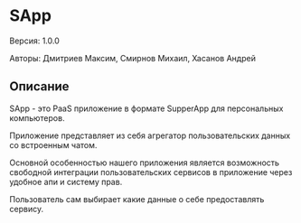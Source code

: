# SApp

Версия: 1.0.0

Авторы: Дмитриев Максим, Смирнов Михаил, Хасанов Андрей

## Описание

SApp - это PaaS приложение в формате SupperApp
для персональных компьютеров.

Приложение представляет из себя агрегатор 
пользовательских данных со встроенным чатом.

Основной особенностью нашего приложения является 
возможность свободной интеграции пользовательских
сервисов в приложение через удобное апи и систему прав.

Пользователь сам выбирает какие данные о себе предоставлять сервису.